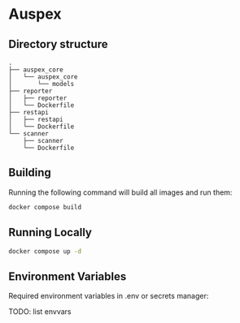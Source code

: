 # Auspex

## Directory structure

```
.
├── auspex_core
│   └── auspex_core
│       └── models
├── reporter
│   ├── reporter
│   └── Dockerfile
├── restapi
│   ├── restapi
│   └── Dockerfile
└── scanner
    ├── scanner
    └── Dockerfile
```

## Building

Running the following command will build all images and run them:

```bash
docker compose build
```

## Running Locally

```bash
docker compose up -d
```

## Environment Variables

Required environment variables in .env or secrets manager:

TODO: list envvars
